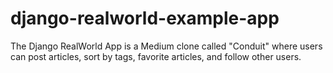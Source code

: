 # django-realworld-example-app
The Django RealWorld App is a Medium clone called "Conduit" where users can post articles, sort by tags, favorite articles, and follow other users. 
